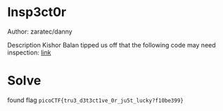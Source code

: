 # Insp3ct0r

Author: zaratec/danny

Description
Kishor Balan tipped us off that the following code may need inspection: [link](https://jupiter.challenges.picoctf.org/problem/44924/)

# Solve
found flag `picoCTF{tru3_d3t3ct1ve_0r_ju5t_lucky?f10be399}`
